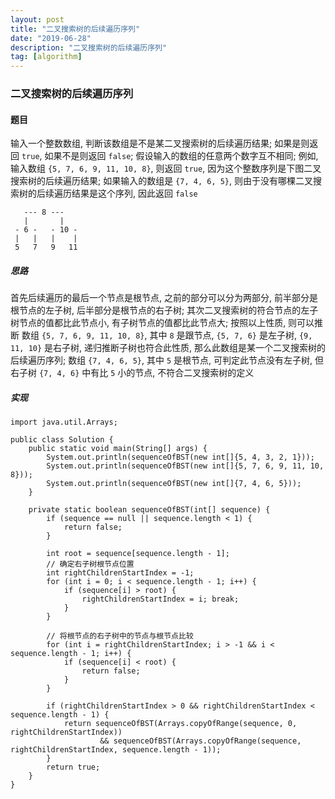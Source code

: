 ```yaml
---
layout: post
title: "二叉搜索树的后续遍历序列"
date: "2019-06-28"
description: "二叉搜索树的后续遍历序列"
tag: [algorithm]
---
```


### 二叉搜索树的后续遍历序列

#### 题目
输入一个整数数组, 判断该数组是不是某二叉搜索树的后续遍历结果; 如果是则返回 `true`, 如果不是则返回 `false`; 假设输入的数组的任意两个数字互不相同; 例如, 输入数组 `{5, 7, 6, 9, 11, 10, 8}`, 则返回 `true`, 因为这个整数序列是下图二叉搜索树的后续遍历结果; 如果输入的数组是 `{7, 4, 6, 5}`, 则由于没有哪棵二叉搜索树的后续遍历结果是这个序列, 因此返回 `false`
```
   --- 8 ---   
   |       |   
 - 6 -   - 10 -
 |   |   |    |
 5   7   9   11
```

##### 思路
首先后续遍历的最后一个节点是根节点, 之前的部分可以分为两部分, 前半部分是根节点的左子树, 后半部分是根节点的右子树; 其次二叉搜索树的符合节点的左子树节点的值都比此节点小, 有子树节点的值都比此节点大; 按照以上性质, 则可以推断
数组 `{5, 7, 6, 9, 11, 10, 8}`, 其中 `8` 是跟节点, `{5, 7, 6}` 是左子树, `{9, 11, 10}` 是右子树, 递归推断子树也符合此性质, 那么此数组是某一个二叉搜索树的后续遍历序列; 数组 `{7, 4, 6, 5}`, 其中 `5` 是根节点, 可判定此节点没有左子树, 但右子树 `{7, 4, 6}` 中有比 `5` 小的节点, 不符合二叉搜索树的定义

##### 实现
```
import java.util.Arrays;

public class Solution {
    public static void main(String[] args) {
        System.out.println(sequenceOfBST(new int[]{5, 4, 3, 2, 1}));
        System.out.println(sequenceOfBST(new int[]{5, 7, 6, 9, 11, 10, 8}));
        System.out.println(sequenceOfBST(new int[]{7, 4, 6, 5}));
    }

    private static boolean sequenceOfBST(int[] sequence) {
        if (sequence == null || sequence.length < 1) {
            return false;
        }

        int root = sequence[sequence.length - 1];
        // 确定右子树根节点位置
        int rightChildrenStartIndex = -1;
        for (int i = 0; i < sequence.length - 1; i++) {
            if (sequence[i] > root) {
                rightChildrenStartIndex = i; break;
            }
        }

        // 将根节点的右子树中的节点与根节点比较
        for (int i = rightChildrenStartIndex; i > -1 && i < sequence.length - 1; i++) {
            if (sequence[i] < root) {
                return false;
            }
        }

        if (rightChildrenStartIndex > 0 && rightChildrenStartIndex < sequence.length - 1) {
            return sequenceOfBST(Arrays.copyOfRange(sequence, 0, rightChildrenStartIndex))
                    && sequenceOfBST(Arrays.copyOfRange(sequence, rightChildrenStartIndex, sequence.length - 1));
        }
        return true;
    }
}
```
